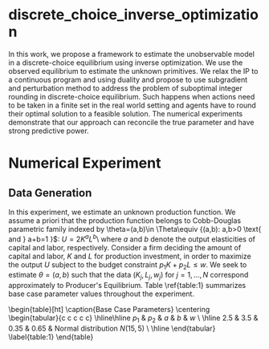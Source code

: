 # discrete_choice_inverse_optimization

In this work, we propose a framework to estimate the unobservable model in a discrete-choice equilibrium using inverse optimization. We use the observed equilibrium to estimate the unknown primitives. We relax the IP to a continuous program and using duality and propose to use subgradient and perturbation method to address the problem of suboptimal integer rounding in discrete-choice equilibrium. Such happens when actions need to be taken in a finite set in the real world setting and agents have to round their optimal solution to a feasible solution. The numerical experiments demonstrate that our approach can reconcile the true parameter and have strong predictive power. 

# Numerical Experiment
## Data Generation
In this experiment, we estimate an unknown production function. We assume a priori that the production function belongs to Cobb-Douglas  parametric family indexed by \\theta=(a,b)\in \Theta\equiv \{(a,b): a,b>0 \text{ and } a+b=1 \}$: $U=2K^{a}L^{b}$\ where $a$ and $b$ denote the output elasticities of capital and labor, respectively. Consider a firm deciding the amount of capital and labor, $K$ and $L$ for production investment, in order to maximize the output $U$ subject to the budget constraint $p_{1}K+p_{2}L\le w$. We seek to estimate $\theta=(a,b)$ such that the data $(K_{j},L_{j},w_{j})$ for $j=1,...,N$ correspond approximately to Producer's Equilibrium. 
Table \ref{table:1} summarizes base case parameter values throughout the experiment.

\begin{table}[ht]
    \caption{Base Case Parameters}
    \centering
    \begin{tabular}{c c c c c}
    \hline\hline
    $p_1$ & $p_2$ & $a$ & $b$ & $w$ \\
    \hline
    2.5 & 3.5 & 0.35 & 0.65 & Normal distribution $N(15,5)$ \\
    \hline
    \end{tabular}
    \label{table:1}
\end{table}
